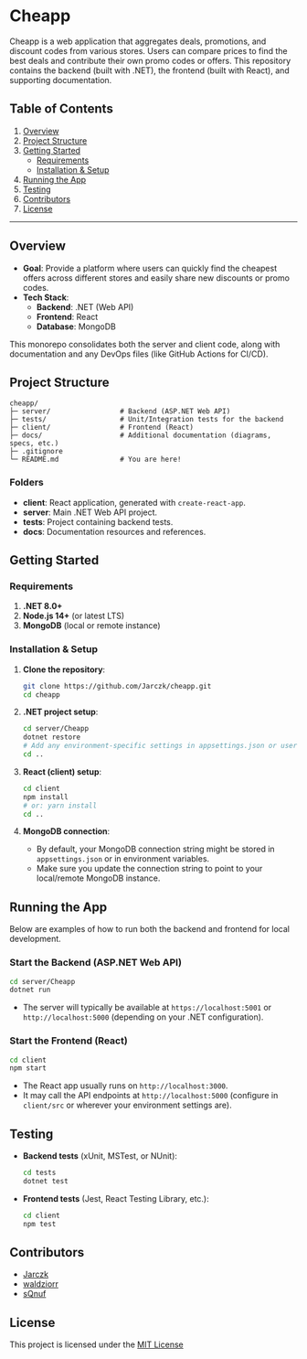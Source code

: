 # Cheapp

Cheapp is a web application that aggregates deals, promotions, and discount codes from various stores. Users can compare prices to find the best deals and contribute their own promo codes or offers. This repository contains the backend (built with .NET), the frontend (built with React), and supporting documentation.

## Table of Contents
1. [Overview](#overview)
2. [Project Structure](#project-structure)
3. [Getting Started](#getting-started)
   - [Requirements](#requirements)
   - [Installation & Setup](#installation--setup)
4. [Running the App](#running-the-app)
5. [Testing](#testing)
6. [Contributors](#contributors)
7. [License](#license)

---

## Overview

- **Goal**: Provide a platform where users can quickly find the cheapest offers across different stores and easily share new discounts or promo codes.
- **Tech Stack**:
  - **Backend**: .NET (Web API)
  - **Frontend**: React
  - **Database**: MongoDB

This monorepo consolidates both the server and client code, along with documentation and any DevOps files (like GitHub Actions for CI/CD).

## Project Structure

```
cheapp/
├─ server/                 # Backend (ASP.NET Web API)
├─ tests/                  # Unit/Integration tests for the backend
├─ client/                 # Frontend (React)
├─ docs/                   # Additional documentation (diagrams, specs, etc.)
├─ .gitignore
└─ README.md               # You are here!
```

### Folders

- **client**: React application, generated with `create-react-app`.
- **server**: Main .NET Web API project.
- **tests**: Project containing backend tests.
- **docs**: Documentation resources and references.

## Getting Started

### Requirements

1. **.NET 8.0+**
2. **Node.js 14+** (or latest LTS)
3. **MongoDB** (local or remote instance)

### Installation & Setup

1. **Clone the repository**:
   ```bash
   git clone https://github.com/Jarczk/cheapp.git
   cd cheapp
   ```

2. **.NET project setup**:
   ```bash
   cd server/Cheapp
   dotnet restore
   # Add any environment-specific settings in appsettings.json or user secrets
   cd ..
   ```

3. **React (client) setup**:
   ```bash
   cd client
   npm install
   # or: yarn install
   cd ..
   ```

4. **MongoDB connection**:
   - By default, your MongoDB connection string might be stored in `appsettings.json` or in environment variables.  
   - Make sure you update the connection string to point to your local/remote MongoDB instance.

## Running the App

Below are examples of how to run both the backend and frontend for local development.

### Start the Backend (ASP.NET Web API)
```bash
cd server/Cheapp
dotnet run
```
- The server will typically be available at `https://localhost:5001` or `http://localhost:5000` (depending on your .NET configuration).

### Start the Frontend (React)
```bash
cd client
npm start
```
- The React app usually runs on `http://localhost:3000`.  
- It may call the API endpoints at `http://localhost:5000` (configure in `client/src` or wherever your environment settings are).

## Testing

- **Backend tests** (xUnit, MSTest, or NUnit):
  ```bash
  cd tests
  dotnet test
  ```
- **Frontend tests** (Jest, React Testing Library, etc.):
  ```bash
  cd client
  npm test
  ```


## Contributors

 * [Jarczk](https://github.com/Jarczk)
 * [waldziorr](https://github.com/Waldziorr)
 * [sQnuf](https://github.com/sQnuf)


## License

This project is licensed under the [MIT License](https://en.wikipedia.org/wiki/MIT_License)
